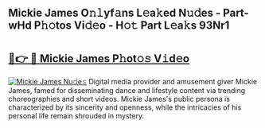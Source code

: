 ## Mickie James O𝚗𝚕yf𝚊ns L𝚎a𝚔ed N𝚞𝚍es - Part-wHd P𝚑𝚘tos Vi𝚍𝚎o - H𝚘𝚝 Part L𝚎a𝚔s 93Nr1

# <h2><a href="http://kf4efj6.oniu.top/?m=Mickie+James">🔗👉 🔴 Mickie James P𝚑ot𝚘𝚜 V𝚒d𝚎o</a></h2>

[![Mickie James Nu𝚍e𝚜](https://i.imgur.com/0qMVB7G.gif)](http://kf4efj6.oniu.top/?m=Mickie+James)
Digital media provider and amusement giver Mickie James, famed for disseminating dance and lifestyle content via trending choreographies and short videos. Mickie James's public persona is characterized by its sincerity and openness, while the intricacies of his personal life remain shrouded in mystery.  
